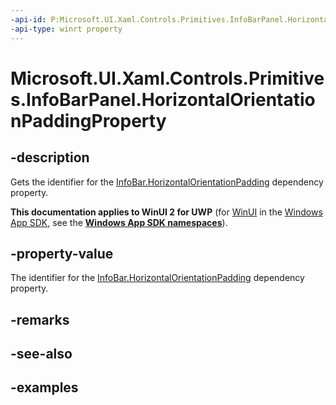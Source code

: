 ```yaml
---
-api-id: P:Microsoft.UI.Xaml.Controls.Primitives.InfoBarPanel.HorizontalOrientationPaddingProperty
-api-type: winrt property
---
```


# Microsoft.UI.Xaml.Controls.Primitives.InfoBarPanel.HorizontalOrientationPaddingProperty

<!--
public static Windows.UI.Xaml.DependencyProperty HorizontalOrientationPaddingProperty { get; }
-->


## -description
Gets the identifier for the [InfoBar.HorizontalOrientationPadding](infobar_horizontalorientationpadding.md) dependency property.

**This documentation applies to WinUI 2 for UWP** (for [WinUI](/windows/apps/winui/winui3/) in the [Windows App SDK](/windows/apps/windows-app-sdk/), see the **[Windows App SDK namespaces](/windows/windows-app-sdk/api/winrt/)**).

## -property-value
The identifier for the [InfoBar.HorizontalOrientationPadding](infobar_horizontalorientationpadding.md) dependency property.

## -remarks

## -see-also

## -examples



